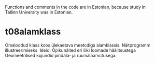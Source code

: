 Functions and comments in the code are in Estonian, because study in Tallinn University was in Estonian.

# t08alamklass

Omaloodud klass koos ülekaetava meetodiga alamklassis. Näitprogramm illustreerimiseks.
Ideid:
Õpikunäited eri liiki loomade häälitsustega
Geomeetrilised kujundid pindala- ja ruumalaarvutusega.
